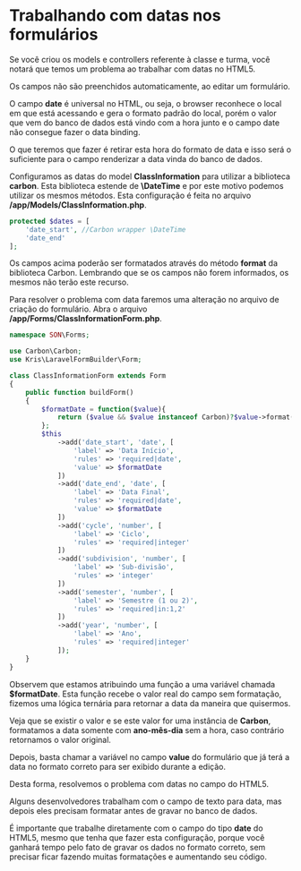 # Trabalhando com datas nos formulários

Se você criou os models e controllers referente à classe e turma, você notará que temos um problema ao trabalhar com datas no HTML5.

Os campos não são preenchidos automaticamente, ao editar um formulário.

O campo **date** é universal no HTML, ou seja, o browser reconhece o local em que está acessando e gera o formato padrão do local, porém o valor que vem do banco de dados está vindo com a hora junto e o campo date não consegue fazer o data binding.

O que teremos que fazer é retirar esta hora do formato de data e isso será o suficiente para o campo renderizar a data vinda do banco de dados.

Configuramos as datas do model **ClassInformation** para utilizar a biblioteca **carbon**. Esta biblioteca estende de **\DateTime** e por este motivo podemos utilizar os mesmos métodos. Esta configuração é feita no arquivo **/app/Models/ClassInformation.php**.

```php
protected $dates = [
    'date_start', //Carbon wrapper \DateTime
    'date_end'
];
```

Os campos acima poderão ser formatados através do método **format** da biblioteca Carbon. Lembrando que se os campos não forem informados, os mesmos não terão este recurso.

Para resolver o problema com data faremos uma alteração no arquivo de criação do formulário. Abra o arquivo **/app/Forms/ClassInformationForm.php**.

```php
namespace SON\Forms;

use Carbon\Carbon;
use Kris\LaravelFormBuilder\Form;

class ClassInformationForm extends Form
{
    public function buildForm()
    {
        $formatDate = function($value){
            return ($value && $value instanceof Carbon)?$value->format('Y-m-d'):$value;
        };
        $this
            ->add('date_start', 'date', [
                'label' => 'Data Início',
                'rules' => 'required|date',
                'value' => $formatDate
            ])
            ->add('date_end', 'date', [
                'label' => 'Data Final',
                'rules' => 'required|date',
                'value' => $formatDate
            ])
            ->add('cycle', 'number', [
                'label' => 'Ciclo',
                'rules' => 'required|integer'
            ])
            ->add('subdivision', 'number', [
                'label' => 'Sub-divisão',
                'rules' => 'integer'
            ])
            ->add('semester', 'number', [
                'label' => 'Semestre (1 ou 2)',
                'rules' => 'required|in:1,2'
            ])
            ->add('year', 'number', [
                'label' => 'Ano',
                'rules' => 'required|integer'
            ]);
    }
}
```

Observem que estamos atribuindo uma função a uma variável chamada **$formatDate**. Esta função recebe o valor real do campo sem formatação, fizemos uma lógica ternária para retornar a data da maneira que quisermos.

Veja que se existir o valor e se este valor for uma instância de **Carbon**, formatamos a data somente com **ano-mês-dia** sem a hora, caso contrário retornamos o valor original.

Depois, basta chamar a variável no campo **value** do formulário que já terá a data no formato correto para ser exibido durante a edição.

Desta forma, resolvemos o problema com datas no campo do HTML5.

Alguns desenvolvedores trabalham com o campo de texto para data, mas depois eles precisam formatar antes de gravar no banco de dados.

É importante que trabalhe diretamente com o campo do tipo **date** do HTML5, mesmo que tenha que fazer esta configuração, porque você ganhará tempo pelo fato de gravar os dados no formato correto, sem precisar ficar fazendo muitas formatações e aumentando seu código.